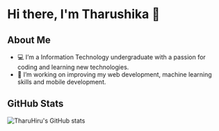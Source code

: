 # Hi there, I'm Tharushika 👋

## About Me
- 💻 I’m a Information Technology undergraduate with a passion for coding and learning new technologies.
- 🌱 I’m working on improving my web development, machine learning skills and mobile development.
  
## GitHub Stats
![TharuHiru's GitHub stats](https://github-readme-stats.vercel.app/api?username=TharuHiru&show_icons=true&theme=radical)
